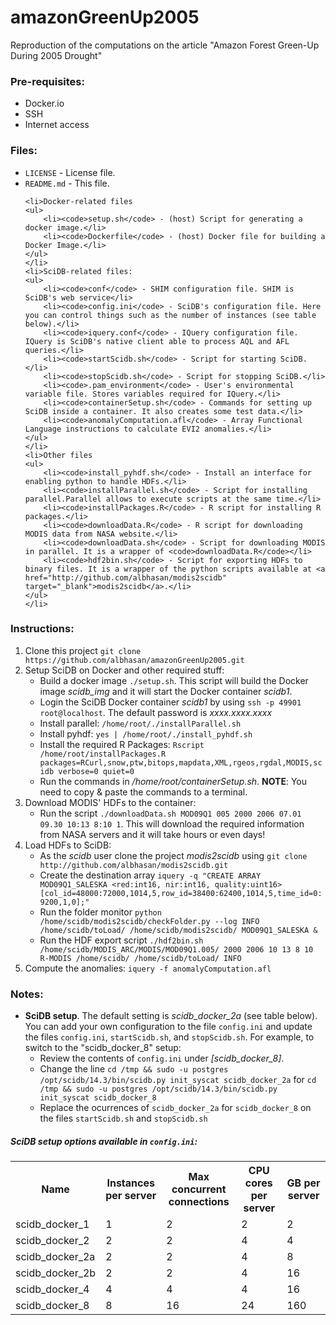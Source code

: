 amazonGreenUp2005
=================

Reproduction of the computations on the article "Amazon Forest Green-Up During 2005 Drought"


<h3>Pre-requisites:</h3>
<ul>
<li>Docker.io</li>
<li>SSH</li>
<li>Internet access</li>
</ul>



<h3>Files:</h3>
<ul>
	<li><code>LICENSE</code> - License file.</li>
	<li><code>README.md</code> - This file.</li>
	
	<li>Docker-related files
	<ul>
		<li><code>setup.sh</code> - (host) Script for generating a docker image.</li>
		<li><code>Dockerfile</code> - (host) Docker file for building a Docker Image.</li>
	</ul>
	</li>
	<li>SciDB-related files:
	<ul>
		<li><code>conf</code> - SHIM configuration file. SHIM is SciDB's web service</li>
		<li><code>config.ini</code> - SciDB's configuration file. Here you can control things such as the number of instances (see table below).</li>
		<li><code>iquery.conf</code> - IQuery configuration file. IQuery is SciDB's native client able to process AQL and AFL queries.</li>
		<li><code>startScidb.sh</code> - Script for starting SciDB.</li>
		<li><code>stopScidb.sh</code> - Script for stopping SciDB.</li>
		<li><code>.pam_environment</code> - User's environmental variable file. Stores variables required for IQuery.</li>
		<li><code>containerSetup.sh</code> - Commands for setting up SciDB inside a container. It also creates some test data.</li>
		<li><code>anomalyComputation.afl</code> - Array Functional Language instructions to calculate EVI2 anomalies.</li>		
	</ul>
	</li>
	<li>Other files
	<ul>
		<li><code>install_pyhdf.sh</code> - Install an interface for enabling python to handle HDFs.</li>
		<li><code>installParallel.sh</code> - Script for installing parallel.Parallel allows to execute scripts at the same time.</li>
		<li><code>installPackages.R</code> - R script for installing R packages.</li>
		<li><code>downloadData.R</code> - R script for downloading MODIS data from NASA website.</li>
		<li><code>downloadData.sh</code> - Script for downloading MODIS in parallel. It is a wrapper of <code>downloadData.R</code></li>
		<li><code>hdf2bin.sh</code> - Script for exporting HDFs to binary files. It is a wrapper of the python scripts available at <a href="http://github.com/albhasan/modis2scidb" target="_blank">modis2scidb</a>.</li>
	</ul>
	</li>
</ul>


<h3>Instructions:</h3>
<ol>
<li>Clone this project <code>git clone https://github.com/albhasan/amazonGreenUp2005.git</code></li>
<li>Setup SciDB on Docker and other required stuff:
	<ul>
		<li>Build a docker image <code>./setup.sh</code>. This script will build the Docker image <em>scidb_img</em> and it will start the Docker container <em>scidb1</em>.</li>
		<li>Login the SciDB Docker container <em>scidb1</em> by using <code>ssh -p 49901 root@localhost</code>. The default password is <em>xxxx.xxxx.xxxx</em></li>
		<li>Install parallel: <code>/home/root/./installParallel.sh</code></li>
		<li>Install pyhdf: <code>yes | /home/root/./install_pyhdf.sh</code></li>
		<li>Install the required R Packages: <code>Rscript /home/root/installPackages.R packages=RCurl,snow,ptw,bitops,mapdata,XML,rgeos,rgdal,MODIS,scidb verbose=0 quiet=0</code></li>		
		<li>Run the commands in <em>/home/root/containerSetup.sh</em>. <b>NOTE</b>: You need to copy & paste the commands to a terminal.</li>
	</ul>
</li>
<li>Download MODIS' HDFs to the container:
	<ul>
<li>Run the script <code>./downloadData.sh MOD09Q1 005 2000 2006 07.01 09.30 10:13 8:10 1</code>. This will download the required information from NASA servers and it will take hours or even days!</li>
	</ul>
</li>
<li>Load HDFs to SciDB:
	<ul>
	<li>As the <em>scidb</em> user clone the project <em>modis2scidb</em> using <code>git clone http://github.com/albhasan/modis2scidb.git</code></li>
	<li>Create the destination array <code>iquery -q "CREATE ARRAY MOD09Q1_SALESKA &lt;red:int16, nir:int16, quality:uint16&gt; [col_id=48000:72000,1014,5,row_id=38400:62400,1014,5,time_id=0:9200,1,0];"</code></li>
	<li>Run the folder monitor <code>python /home/scidb/modis2scidb/checkFolder.py --log INFO /home/scidb/toLoad/ /home/scidb/modis2scidb/ MOD09Q1_SALESKA &</code></li>
	<li>Run the HDF export script <code>./hdf2bin.sh /home/scidb/MODIS_ARC/MODIS/MOD09Q1.005/ 2000 2006 10 13 8 10 R-MODIS /home/scidb/ /home/scidb/toLoad/ INFO</code></li>
	</ul>
</li>
<li>Compute the anomalies: <code>iquery -f anomalyComputation.afl</code></li>
</ol>


<h3>Notes:</h3>
<ul>
	<li><b>SciDB setup</b>. The default setting is <em>scidb_docker_2a</em> (see table below). You can add your own configuration to the file <code>config.ini</code> and update the files <code>config.ini</code>, <code>startScidb.sh</code>, and <code>stopScidb.sh</code>. For example, to switch to the "scidb_docker_8" setup:
		<ul>
			<li>Review the contents of <code>config.ini</code> under <em>[scidb_docker_8]</em>.</li>
			<li>Change the line <code>cd /tmp && sudo -u postgres /opt/scidb/14.3/bin/scidb.py init_syscat scidb_docker_2a</code> for <code>cd /tmp && sudo -u postgres /opt/scidb/14.3/bin/scidb.py init_syscat scidb_docker_8</code></li>
			<li>Replace the ocurrences of <code>scidb_docker_2a</code> for <code>scidb_docker_8</code> on the files <code>startScidb.sh</code> and <code>stopScidb.sh</code></li>
		</ul>
	</li>
</ul>

<h5>SciDB setup options available in <code>config.ini</code>:</h5>
<table>
  <tr>
    <th>Name</th>
    <th>Instances per server<br></th>
    <th>Max concurrent connections<br></th>
    <th>CPU cores per server<br></th>
    <th>GB per server<br></th>
  </tr>
  <tr>
    <td>scidb_docker_1</td>
    <td>1<br></td>
    <td>2</td>
    <td>2</td>
    <td>2</td>
  </tr>
  <tr>
    <td>scidb_docker_2</td>
    <td>2</td>
    <td>2</td>
    <td>4</td>
    <td>4</td>
  </tr>
  <tr>
    <td>scidb_docker_2a</td>
    <td>2</td>
    <td>2</td>
    <td>4</td>
    <td>8</td>
  </tr>
  <tr>
    <td>scidb_docker_2b</td>
    <td>2</td>
    <td>2</td>
    <td>4</td>
    <td>16</td>
  </tr>
  <tr>
    <td>scidb_docker_4</td>
    <td>4</td>
    <td>4</td>
    <td>4</td>
    <td>16</td>
  </tr>
  <tr>
    <td>scidb_docker_8</td>
    <td>8</td>
    <td>16</td>
    <td>24</td>
    <td>160</td>
  </tr>
</table>
